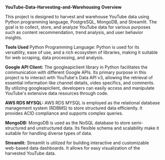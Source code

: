 **YouTube-Data-Harvesting-and-Warehousing**
**Overview**

This project is designed to harvest and warehouse YouTube data using Python programming language, PostgreSQL, MongoDB, and Streamlit. The goal is to collect, store, and analyze YouTube data for various purposes such as content recommendation, trend analysis, and user behavior insights.

**Tools Used**
Python Programming Language:
Python is used for its versatility, ease of use, and a rich ecosystem of libraries, making it suitable for web scraping, data processing, and analysis.

**Google API Client:**
The googleapiclient library in Python facilitates the communication with different Google APIs. Its primary purpose in this project is to interact with YouTube's Data API v3, allowing the retrieval of essential information like channel details, video specifics, and comments. By utilizing googleapiclient, developers can easily access and manipulate YouTube's extensive data resources through code.

**AWS RDS MYSQL:**
AWS RDS MYSQL is employed as the  relational database management system (RDBMS) to store structured data efficiently. It provides ACID compliance and supports complex queries.

**MongoDB:**
MongoDB is used as the NoSQL database to store semi-structured and unstructured data. Its flexible schema and scalability make it suitable for handling diverse types of data.

**Streamlit:**
Streamlit is utilized for building interactive and customizable web-based data dashboards. It allows for easy visualization of the harvested YouTube data.
